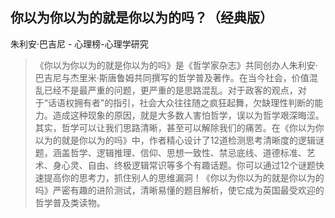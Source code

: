 ## 你以为你以为的就是你以为的吗？（经典版）

朱利安·巴吉尼  -  心理榜-心理学研究

> 《你以为你以为的就是你以为的吗》是《哲学家杂志》共同创办人朱利安·巴吉尼与杰里米·斯唐鲁姆共同撰写的哲学普及著作。在当今社会，价值混乱已经不是最严重的问题，更严重的是思路混乱。对于政客的观点，对于“话语权拥有者”的指引，社会大众往往随之疯狂起舞，欠缺理性判断的能力。造成这种现象的原因，就是大多数人害怕哲学，误以为哲学艰深晦涩。其实，哲学可以让我们思路清晰，甚至可以解除我们的痛苦。在《你以为你以为的就是你以为的吗》中，作者精心设计了12道检测思考清晰度的逻辑谜题，涵盖哲学、逻辑推理、信仰、思想一致性、禁忌底线、道德标准、艺术、身心灵、自由、终极逻辑常识等多个有趣话题。你可以通过12个谜题快速提高你的思考力，抓住别人的思维漏洞！《你以为你以为的就是你以为的吗》严密有趣的进阶测试，清晰易懂的题目解析，使它成为英国最受欢迎的哲学普及类读物。
